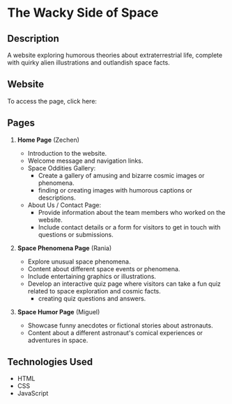 # The Wacky Side of Space

## Description

A website exploring humorous theories about extraterrestrial life, complete with quirky alien illustrations and outlandish space facts.

## Website

To access the page, click here: 

## Pages

1. **Home Page** (Zechen)
    * Introduction to the website.
    * Welcome message and navigation links.
    * Space Oddities Gallery:
      * Create a gallery of amusing and bizarre cosmic images or phenomena.
      * finding or creating images with humorous captions or descriptions.
    * About Us / Contact Page:
      * Provide information about the team members who worked on the website.
      * Include contact details or a form for visitors to get in touch with questions or submissions.

2. **Space Phenomena Page** (Rania)
    * Explore unusual space phenomena.
    * Content about different space events or phenomena.
    * Include entertaining graphics or illustrations.
    * Develop an interactive quiz page where visitors can take a fun quiz related to space exploration and cosmic facts. 
      * creating quiz questions and answers.

3. **Space Humor Page** (Miguel)
    * Showcase funny anecdotes or fictional stories about astronauts.
    * Content about a different astronaut's comical experiences or adventures in space.

## Technologies Used
* HTML
* CSS
* JavaScript